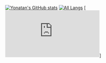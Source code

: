 [![Yonatan's GitHub stats](https://github-readme-stats.vercel.app/api?username=yonatan895)](https://github.com/yonatan895/github-readme-stats)
[![All Langs](https://github-readme-stats.vercel.app/api/top-langs/?username=yonatan895)](https://github.com/yonatan895/github-readme-stats)
[![All Langs!](https://ionicabizau.github.io/github-profile-languages/api.html?@yonatan895)]
